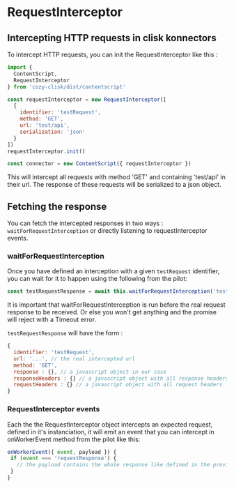 # RequestInterceptor

## Intercepting HTTP requests in clisk konnectors

To intercept HTTP requests, you can init the RequestInterceptor like this :

```javascript
import {
  ContentScript,
  RequestInterceptor
} from 'cozy-clisk/dist/contentscript'

const requestInterceptor = new RequestInterceptor([
  {
    identifier: 'testRequest',
    method: 'GET',
    url: 'test/api',
    serialization: 'json'
  }
])
requestInterceptor.init()

const connector = new ContentScript({ requestInterceptor })
```

This will intercept all requests with method 'GET' and containing 'test/api' in their url. The
response  of these requests will be serialized to a json object.

## Fetching the response

You can fetch the intercepted responses in two ways : `waitForRequestInterception` or directly
listening to requestInterceptor events.


### waitForRequestInterception

Once you have defined an interception with a given `testRequest` identifier, you can wait for it to
happen using the following from the pilot:

```javascript
const testRequestResponse = await this.waitForRequestInterception('testRequest')
```

It is important that waitForRequestInterception is run before the real request response to be
received. Or else you won't get anything and the promise will reject with a Timeout error.

`testRequestResponse` will have the form :

```javascript
{
  identifier: 'testRequest',
  url: '...', // the real intercepted url
  method: 'GET',
  response : {}, // a javascript object in our case
  responseHeaders : {} // a javascript object with all response headers
  requestHeaders : {} // a javascript object with all request headers
}
```

### RequestInterceptor events

Each the the RequestInterceptor object intercepts an expected request, defined in it's
instanciation, it will emit an event that you can intercept in onWorkerEvent method from the pilot
 like this:

 ```javascript
 onWorkerEvent({ event, payload }) {
  if (event === 'requestResponse') {
    // the payload contains the whole response like defined in the previous section
  }
}
 ```





